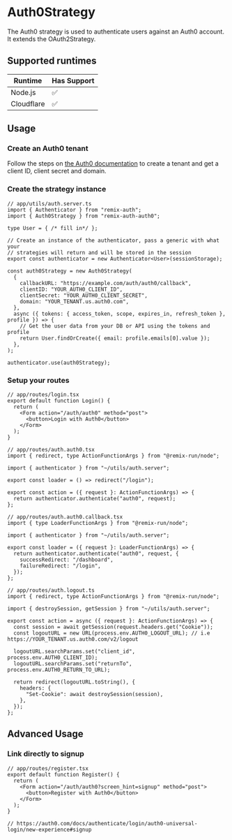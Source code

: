 # Auth0Strategy

The Auth0 strategy is used to authenticate users against an Auth0 account. It
extends the OAuth2Strategy.

## Supported runtimes

| Runtime    | Has Support |
| ---------- | ----------- |
| Node.js    | ✅          |
| Cloudflare | ✅          |

## Usage

### Create an Auth0 tenant

Follow the steps on
[the Auth0 documentation](https://auth0.com/docs/get-started/create-tenants) to
create a tenant and get a client ID, client secret and domain.

### Create the strategy instance

```tsx
// app/utils/auth.server.ts
import { Authenticator } from "remix-auth";
import { Auth0Strategy } from "remix-auth-auth0";

type User = { /* fill in*/ };

// Create an instance of the authenticator, pass a generic with what your
// strategies will return and will be stored in the session
export const authenticator = new Authenticator<User>(sessionStorage);

const auth0Strategy = new Auth0Strategy(
  {
    callbackURL: "https://example.com/auth/auth0/callback",
    clientID: "YOUR_AUTH0_CLIENT_ID",
    clientSecret: "YOUR_AUTH0_CLIENT_SECRET",
    domain: "YOUR_TENANT.us.auth0.com",
  },
  async ({ tokens: { access_token, scope, expires_in, refresh_token }, profile }) => {
    // Get the user data from your DB or API using the tokens and profile
    return User.findOrCreate({ email: profile.emails[0].value });
  },
);

authenticator.use(auth0Strategy);
```

### Setup your routes

```tsx
// app/routes/login.tsx
export default function Login() {
  return (
    <Form action="/auth/auth0" method="post">
      <button>Login with Auth0</button>
    </Form>
  );
}
```

```tsx
// app/routes/auth.auth0.tsx
import { redirect, type ActionFunctionArgs } from "@remix-run/node";

import { authenticator } from "~/utils/auth.server";

export const loader = () => redirect("/login");

export const action = ({ request }: ActionFunctionArgs) => {
  return authenticator.authenticate("auth0", request);
};
```

```tsx
// app/routes/auth.auth0.callback.tsx
import { type LoaderFunctionArgs } from "@remix-run/node";

import { authenticator } from "~/utils/auth.server";

export const loader = ({ request }: LoaderFunctionArgs) => {
  return authenticator.authenticate("auth0", request, {
    successRedirect: "/dashboard",
    failureRedirect: "/login",
  });
};
```

```tsx
// app/routes/auth.logout.ts
import { redirect, type ActionFunctionArgs } from "@remix-run/node";

import { destroySession, getSession } from "~/utils/auth.server";

export const action = async ({ request }: ActionFunctionArgs) => {
  const session = await getSession(request.headers.get("Cookie"));
  const logoutURL = new URL(process.env.AUTH0_LOGOUT_URL); // i.e https://YOUR_TENANT.us.auth0.com/v2/logout

  logoutURL.searchParams.set("client_id", process.env.AUTH0_CLIENT_ID);
  logoutURL.searchParams.set("returnTo", process.env.AUTH0_RETURN_TO_URL);

  return redirect(logoutURL.toString(), {
    headers: {
      "Set-Cookie": await destroySession(session),
    },
  });
};
```

## Advanced Usage

### Link directly to signup

```tsx
// app/routes/register.tsx
export default function Register() {
  return (
    <Form action="/auth/auth0?screen_hint=signup" method="post">
      <button>Register with Auth0</button>
    </Form>
  );
}

// https://auth0.com/docs/authenticate/login/auth0-universal-login/new-experience#signup
```
